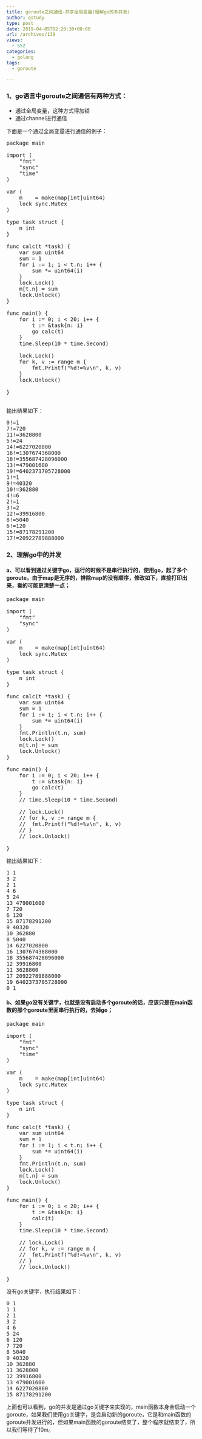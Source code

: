 ```yaml
---
title: goroute之间通信-共享全局变量(理解go的多并发)
author: qstudy
type: post
date: 2019-04-05T02:20:30+00:00
url: /archives/139
views:
  - 552
categories:
  - golang
tags:
  - goroute

---
```

### 1、go语言中goroute之间通信有两种方式：

  * 通过全局变量，这种方式得加锁
  * 通过channel进行通信

下面是一个通过全局变量进行通信的例子：

<pre class="lang:default decode:true">package main

import (
	"fmt"
	"sync"
	"time"
)

var (
	m    = make(map[int]uint64)
	lock sync.Mutex
)

type task struct {
	n int
}

func calc(t *task) {
	var sum uint64
	sum = 1
	for i := 1; i &lt; t.n; i++ {
		sum *= uint64(i)
	}
	lock.Lock()
	m[t.n] = sum
	lock.Unlock()
}

func main() {
	for i := 0; i &lt; 20; i++ {
		t := &task{n: i}
		go calc(t)
	}
	time.Sleep(10 * time.Second)

	lock.Lock()
	for k, v := range m {
		fmt.Printf("%d!=%v\n", k, v)
	}
	lock.Unlock()

}

</pre>

<!--more-->

输出结果如下：

<pre class="lang:default decode:true ">0!=1
7!=720
11!=3628800
5!=24
14!=6227020800
16!=1307674368000
18!=355687428096000
13!=479001600
19!=6402373705728000
1!=1
9!=40320
10!=362880
4!=6
2!=1
3!=2
12!=39916800
8!=5040
6!=120
15!=87178291200
17!=20922789888000</pre>

<!--more-->

#### 

### 2、理解go中的并发

#### a、可以看到通过关键字go，运行的时候不是串行执行的，使用go，起了多个goroute。由于map是无序的，排除map的没有顺序，修改如下，直接打印出来，看的可能更清楚一点；

<pre class="lang:default decode:true">package main

import (
	"fmt"
	"sync"
)

var (
	m    = make(map[int]uint64)
	lock sync.Mutex
)

type task struct {
	n int
}

func calc(t *task) {
	var sum uint64
	sum = 1
	for i := 1; i &lt; t.n; i++ {
		sum *= uint64(i)
	}
	fmt.Println(t.n, sum)
	lock.Lock()
	m[t.n] = sum
	lock.Unlock()
}

func main() {
	for i := 0; i &lt; 20; i++ {
		t := &task{n: i}
		go calc(t)
	}
	// time.Sleep(10 * time.Second)

	// lock.Lock()
	// for k, v := range m {
	// 	fmt.Printf("%d!=%v\n", k, v)
	// }
	// lock.Unlock()

}</pre>

<!--more-->

输出结果如下：

<pre class="lang:default decode:true ">1 1
3 2
2 1
4 6
5 24
13 479001600
7 720
6 120
15 87178291200
9 40320
10 362880
8 5040
14 6227020800
16 1307674368000
18 355687428096000
12 39916800
11 3628800
17 20922789888000
19 6402373705728000
0 1</pre>

#### b、如果go没有关键字，也就是没有启动多个goroute的话，应该只是在main函数的那个goroute里面串行执行的，去掉go；

<pre class="lang:default decode:true">package main

import (
	"fmt"
	"sync"
	"time"
)

var (
	m    = make(map[int]uint64)
	lock sync.Mutex
)

type task struct {
	n int
}

func calc(t *task) {
	var sum uint64
	sum = 1
	for i := 1; i &lt; t.n; i++ {
		sum *= uint64(i)
	}
	fmt.Println(t.n, sum)
	lock.Lock()
	m[t.n] = sum
	lock.Unlock()
}

func main() {
	for i := 0; i &lt; 20; i++ {
		t := &task{n: i}
		calc(t)
	}
	time.Sleep(10 * time.Second)

	// lock.Lock()
	// for k, v := range m {
	// 	fmt.Printf("%d!=%v\n", k, v)
	// }
	// lock.Unlock()

}
</pre>

<!--more-->

没有go关键字，执行结果如下：

<pre class="lang:default decode:true ">0 1
1 1
2 1
3 2
4 6
5 24
6 120
7 720
8 5040
9 40320
10 362880
11 3628800
12 39916800
13 479001600
14 6227020800
15 87178291200</pre>

<!--more-->

上面也可以看到，go的并发是通过go关键字来实现的，main函数本身会启动一个goroute，如果我们使用go关键字，是会启动新的goroute，它是和main函数的goroute并发进行的，但如果main函数的goroute结束了，整个程序就结束了，所以我们等待了10m。

&nbsp;